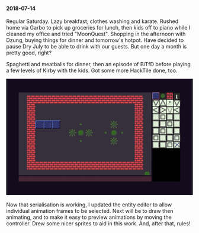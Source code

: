 #### 2018-07-14

Regular Saturday. Lazy breakfast, clothes washing and karate. Rushed home via Garbo to pick up groceries for lunch, then kids off to piano while I cleaned my office and tried "MoonQuest". Shopping in the afternoon with Dzung, buying things for dinner and tomorrow's hotpot. Have decided to pause Dry July to be able to drink with our guests. But one day a month is pretty good, right?

Spaghetti and meatballs for dinner, then an episode of BiTfD before playing a few levels of Kirby with the kids. Got some more HackTile done, too.

![Serialisation](/diary/assets/serialisation.png)

Now that serialisation is working, I updated the entity editor to allow individual animation frames to be selected. Next will be to draw then animating, and to make it easy to preview animations by moving the controller. Drew some nicer sprites to aid in this work. And, after that, rules!